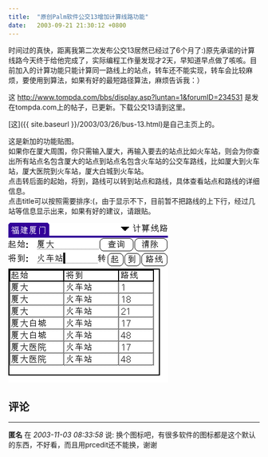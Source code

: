 ```yaml
---
title:  "原创Palm软件公交13增加计算线路功能"
date:   2003-09-21 21:30:12 +0800
---
```


时间过的真快，距离我第二次发布公交13居然已经过了6个月了:)原先承诺的计算线路今天终于给他完成了，实际编程工作量发现才2天，早知道早点做了咳咳。目前加入的计算功能只能计算同一路线上的站点，转车还不能实现，转车会比较麻烦，要使用到算法，如果有好的最短路径算法，麻烦告诉我：）  

这 http://www.tompda.com/bbs/display.asp?luntan=1&forumID=234531 是发在tompda.com上的帖子，已更新。下载公交13请到这里。  

[这]({{ site.baseurl }}/2003/03/26/bus-13.html)是自己主页上的。  

这是新加的功能贴图。  
如果你在厦大周围，你只需输入厦大，再输入要去的站点比如火车站，则会为你查出所有站点名包含厦大的站点到站点名包含火车站的公交车路线，比如厦大到火车站，厦大医院到火车站，厦大白城到火车站。  
点击转后面的起始，将到，路线可以转到站点和路线，具体查看站点和路线的详细信息。  
点击title可以按照需要排序:(，由于显示不下，目前暂不把路线的上下行，经过几站等信息显示出来，如果有好的建议，请跟贴。  

![](/images/2011/busall13/jis.gif)  


## 评论

*****
**匿名** 在 *2003-11-03 08:33:58* 说: 换个图标吧，有很多软件的图标都是这个默认的东西，不好看，而且用prcedit还不能换，谢谢

